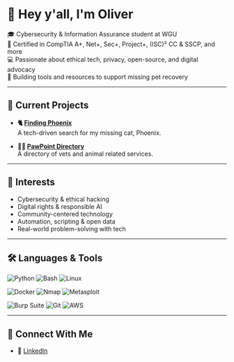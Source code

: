 # 👋 Hey y'all, I'm Oliver

🎓 Cybersecurity & Information Assurance student at WGU  
🔐 Certified in CompTIA A+, Net+, Sec+, Project+, (ISC)² CC & SSCP, and more  
💻 Passionate about ethical tech, privacy, open-source, and digital advocacy  
🐾 Building tools and resources to support missing pet recovery

---

## 🔧 Current Projects

- **🐈 [Finding Phoenix](https://findingphe.com)**  
  A tech-driven search for my missing cat, Phoenix.

- **🐾📍 [PawPoint Directory](https://github.com/oliverbebber/PawPoint-Directory)**  
  A directory of vets and animal related services.

---

## 🧠 Interests

- Cybersecurity & ethical hacking
- Digital rights & responsible AI
- Community-centered technology
- Automation, scripting & open data
- Real-world problem-solving with tech

---

## 🛠️ Languages & Tools

![Python](https://img.shields.io/badge/-Python-3776AB?style=flat&logo=python&logoColor=white)
![Bash](https://img.shields.io/badge/-Bash-4EAA25?style=flat&logo=gnu-bash&logoColor=white)
![Linux](https://img.shields.io/badge/-Linux-FCC624?style=flat&logo=linux&logoColor=black)

![Docker](https://img.shields.io/badge/-Docker-2496ED?style=flat&logo=docker&logoColor=white)
![Nmap](https://img.shields.io/badge/-Nmap-8DDBE2?style=flat&logo=nmap&logoColor=black)
![Metasploit](https://img.shields.io/badge/-Metasploit-CE3C3E?style=flat&logo=metasploit&logoColor=white)

![Burp Suite](https://img.shields.io/badge/-Burp%20Suite-FF7A00?style=flat&logo=burp-suite&logoColor=white)
![Git](https://img.shields.io/badge/-Git-F05032?style=flat&logo=git&logoColor=white)
![AWS](https://img.shields.io/badge/-AWS-232F3E?style=flat&logo=amazon-aws&logoColor=white)

---

## 🤝 Connect With Me

- 💼 [LinkedIn](https://www.linkedin.com/in/oliverbebber/)
